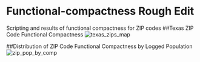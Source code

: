 # Functional-compactness Rough Edit
Scripting and results of functional compactness for ZIP codes
##Texas ZIP Code Functional Compactness
![texas_zips_map](https://user-images.githubusercontent.com/47302709/52180834-00f4ff80-27b9-11e9-84e9-853bf08c3d49.jpg)

##Distribution of ZIP Code Functional Compactness by Logged Population
![zip_pop_by_comp](https://user-images.githubusercontent.com/47302709/52180856-34378e80-27b9-11e9-9949-13f20eb3038d.jpg)
